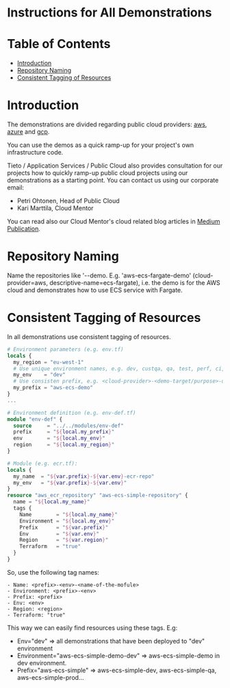 # Instructions for All Demonstrations  <!-- omit in toc -->


# Table of Contents  <!-- omit in toc -->
- [Introduction](#introduction)
- [Repository Naming](#repository-naming)
- [Consistent Tagging of Resources](#consistent-tagging-of-resources)


# Introduction

The demonstrations are divided regarding public cloud providers: [aws](https://aws.amazon.com/), [azure](https://azure.microsoft.com) and [gcp](https://cloud.google.com/).

You can use the demos as a quick ramp-up for your project's own infrastructure code.

Tieto / Application Services / Public Cloud also provides consultation for our projects how to quickly ramp-up public cloud projects using our demonstrations as a starting point. You can contact us using our corporate email:
- Petri Ohtonen, Head of Public Cloud
- Kari Marttila, Cloud Mentor

You can read also our Cloud Mentor's cloud related blog articles in [Medium Publication](https://medium.com/@kari.marttila).

# Repository Naming

Name the repositories like '<cloud-provider>-<descriptive-name>-demo. E.g. 'aws-ecs-fargate-demo' (cloud-provider=aws, descriptive-name=ecs-fargate), i.e. the demo is for the AWS cloud and demonstrates how to use ECS service with Fargate.

# Consistent Tagging of Resources

In all demonstrations use consistent tagging of resources.

```terraform
# Environment parameters (e.g. env.tf)
locals {
  my_region = "eu-west-1"
  # Use unique environment names, e.g. dev, custqa, qa, test, perf, ci, prod...
  my_env    = "dev"
  # Use consisten prefix, e.g. <cloud-provider>-<demo-target/purpose>-demo, e.g. aws-ecs-demo  
  my_prefix = "aws-ecs-demo"
}
...

# Environment definition (e.g. env-def.tf)
module "env-def" {
  source     = "../../modules/env-def"
  prefix     = "${local.my_prefix}"
  env        = "${local.my_env}"
  region     = "${local.my_region}"
}

# Module (e.g. ecr.tf):
locals {
  my_name  = "${var.prefix}-${var.env}-ecr-repo"
  my_env   = "${var.prefix}-${var.env}"
}
resource "aws_ecr_repository" "aws-ecs-simple-repository" {
  name = "${local.my_name}"
  tags {
    Name        = "${local.my_name}"
    Environment = "${local.my_env}"
    Prefix      = "${var.prefix}"
    Env         = "${var.env}"
    Region      = "${var.region}"
    Terraform   = "true"
  }
}
```

So, use the following tag names:

```text
- Name: <prefix>-<env>-<name-of-the-mofule>
- Environment: <prefix>-<env>
- Prefix: <prefix>
- Env: <env>
- Region: <region>
- Terraform: "true"
```

This way we can easily find resources using these tags. E.g:
- Env="dev" => all demonstrations that have been deployed to "dev" environment
- Environment="aws-ecs-simple-demo-dev" => aws-ecs-simple-demo in dev environment.
- Prefix="aws-ecs-simple" => aws-ecs-simple-dev, aws-ecs-simple-qa, aws-ecs-simple-prod...


